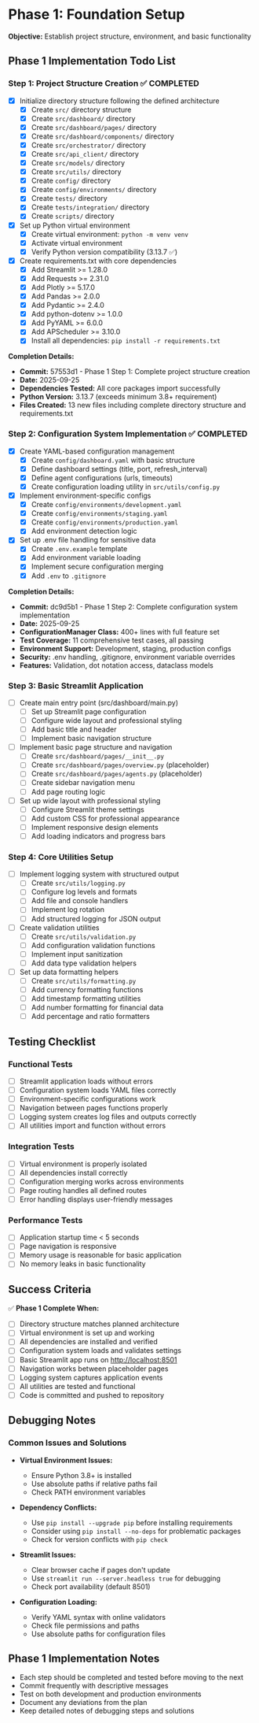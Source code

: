 # Phase 1: Foundation Setup

**Objective:** Establish project structure, environment, and basic functionality

## Phase 1 Implementation Todo List

### Step 1: Project Structure Creation ✅ COMPLETED

- [x] Initialize directory structure following the defined architecture
  - [x] Create `src/` directory structure
  - [x] Create `src/dashboard/` directory
  - [x] Create `src/dashboard/pages/` directory
  - [x] Create `src/dashboard/components/` directory
  - [x] Create `src/orchestrator/` directory
  - [x] Create `src/api_client/` directory
  - [x] Create `src/models/` directory
  - [x] Create `src/utils/` directory
  - [x] Create `config/` directory
  - [x] Create `config/environments/` directory
  - [x] Create `tests/` directory
  - [x] Create `tests/integration/` directory
  - [x] Create `scripts/` directory
- [x] Set up Python virtual environment
  - [x] Create virtual environment: `python -m venv venv`
  - [x] Activate virtual environment
  - [x] Verify Python version compatibility (3.13.7 ✅)
- [x] Create requirements.txt with core dependencies
  - [x] Add Streamlit >= 1.28.0
  - [x] Add Requests >= 2.31.0
  - [x] Add Plotly >= 5.17.0
  - [x] Add Pandas >= 2.0.0
  - [x] Add Pydantic >= 2.4.0
  - [x] Add python-dotenv >= 1.0.0
  - [x] Add PyYAML >= 6.0.0
  - [x] Add APScheduler >= 3.10.0
  - [x] Install all dependencies: `pip install -r requirements.txt`

**Completion Details:**

- **Commit:** 57553d1 - Phase 1 Step 1: Complete project structure creation
- **Date:** 2025-09-25
- **Dependencies Tested:** All core packages import successfully
- **Python Version:** 3.13.7 (exceeds minimum 3.8+ requirement)
- **Files Created:** 13 new files including complete directory structure and requirements.txt

### Step 2: Configuration System Implementation ✅ COMPLETED

- [x] Create YAML-based configuration management
  - [x] Create `config/dashboard.yaml` with basic structure
  - [x] Define dashboard settings (title, port, refresh_interval)
  - [x] Define agent configurations (urls, timeouts)
  - [x] Create configuration loading utility in `src/utils/config.py`
- [x] Implement environment-specific configs
  - [x] Create `config/environments/development.yaml`
  - [x] Create `config/environments/staging.yaml`
  - [x] Create `config/environments/production.yaml`
  - [x] Add environment detection logic
- [x] Set up .env file handling for sensitive data
  - [x] Create `.env.example` template
  - [x] Add environment variable loading
  - [x] Implement secure configuration merging
  - [x] Add `.env` to `.gitignore`

**Completion Details:**
- **Commit:** dc9d5b1 - Phase 1 Step 2: Complete configuration system implementation
- **Date:** 2025-09-25
- **ConfigurationManager Class:** 400+ lines with full feature set
- **Test Coverage:** 11 comprehensive test cases, all passing
- **Environment Support:** Development, staging, production configs
- **Security:** .env handling, .gitignore, environment variable overrides
- **Features:** Validation, dot notation access, dataclass models

### Step 3: Basic Streamlit Application

- [ ] Create main entry point (src/dashboard/main.py)
  - [ ] Set up Streamlit page configuration
  - [ ] Configure wide layout and professional styling
  - [ ] Add basic title and header
  - [ ] Implement basic navigation structure
- [ ] Implement basic page structure and navigation
  - [ ] Create `src/dashboard/pages/__init__.py`
  - [ ] Create `src/dashboard/pages/overview.py` (placeholder)
  - [ ] Create `src/dashboard/pages/agents.py` (placeholder)
  - [ ] Create sidebar navigation menu
  - [ ] Add page routing logic
- [ ] Set up wide layout with professional styling
  - [ ] Configure Streamlit theme settings
  - [ ] Add custom CSS for professional appearance
  - [ ] Implement responsive design elements
  - [ ] Add loading indicators and progress bars

### Step 4: Core Utilities Setup

- [ ] Implement logging system with structured output
  - [ ] Create `src/utils/logging.py`
  - [ ] Configure log levels and formats
  - [ ] Add file and console handlers
  - [ ] Implement log rotation
  - [ ] Add structured logging for JSON output
- [ ] Create validation utilities
  - [ ] Create `src/utils/validation.py`
  - [ ] Add configuration validation functions
  - [ ] Implement input sanitization
  - [ ] Add data type validation helpers
- [ ] Set up data formatting helpers
  - [ ] Create `src/utils/formatting.py`
  - [ ] Add currency formatting functions
  - [ ] Add timestamp formatting utilities
  - [ ] Add number formatting for financial data
  - [ ] Add percentage and ratio formatters

## Testing Checklist

### Functional Tests

- [ ] Streamlit application loads without errors
- [ ] Configuration system loads YAML files correctly
- [ ] Environment-specific configurations work
- [ ] Navigation between pages functions properly
- [ ] Logging system creates log files and outputs correctly
- [ ] All utilities import and function without errors

### Integration Tests

- [ ] Virtual environment is properly isolated
- [ ] All dependencies install correctly
- [ ] Configuration merging works across environments
- [ ] Page routing handles all defined routes
- [ ] Error handling displays user-friendly messages

### Performance Tests

- [ ] Application startup time < 5 seconds
- [ ] Page navigation is responsive
- [ ] Memory usage is reasonable for basic application
- [ ] No memory leaks in basic functionality

## Success Criteria

✅ **Phase 1 Complete When:**

- [ ] Directory structure matches planned architecture
- [ ] Virtual environment is set up and working
- [ ] All dependencies are installed and verified
- [ ] Configuration system loads and validates settings
- [ ] Basic Streamlit app runs on <http://localhost:8501>
- [ ] Navigation works between placeholder pages
- [ ] Logging system captures application events
- [ ] All utilities are tested and functional
- [ ] Code is committed and pushed to repository

## Debugging Notes

### Common Issues and Solutions

- **Virtual Environment Issues:**
  - Ensure Python 3.8+ is installed
  - Use absolute paths if relative paths fail
  - Check PATH environment variables

- **Dependency Conflicts:**
  - Use `pip install --upgrade pip` before installing requirements
  - Consider using `pip install --no-deps` for problematic packages
  - Check for version conflicts with `pip check`

- **Streamlit Issues:**
  - Clear browser cache if pages don't update
  - Use `streamlit run --server.headless true` for debugging
  - Check port availability (default 8501)

- **Configuration Loading:**
  - Verify YAML syntax with online validators
  - Check file permissions and paths
  - Use absolute paths for configuration files

## Phase 1 Implementation Notes

- Each step should be completed and tested before moving to the next
- Commit frequently with descriptive messages
- Test on both development and production environments
- Document any deviations from the plan
- Keep detailed notes of debugging steps and solutions
